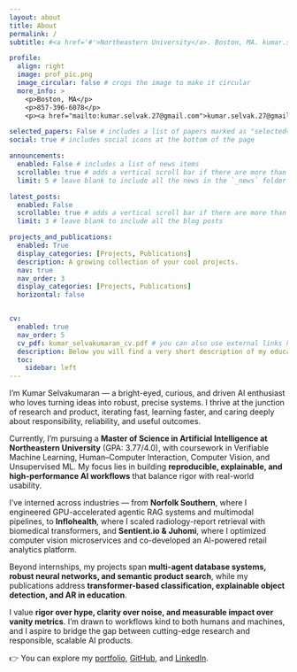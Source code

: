 ```yaml
---
layout: about
title: About
permalink: /
subtitle: #<a href='#'>Northeastern University</a>. Boston, MA. kumar.selvak.27@gmail.com.

profile:
  align: right
  image: prof_pic.png
  image_circular: false # crops the image to make it circular
  more_info: >
    <p>Boston, MA</p>
    <p>857-396-6078</p>
    <p><a href="mailto:kumar.selvak.27@gmail.com">kumar.selvak.27@gmail.com</a></p>

selected_papers: False # includes a list of papers marked as "selected={true}"
social: true # includes social icons at the bottom of the page

announcements:
  enabled: False # includes a list of news items
  scrollable: true # adds a vertical scroll bar if there are more than 3 news items
  limit: 5 # leave blank to include all the news in the `_news` folder

latest_posts:
  enabled: False
  scrollable: true # adds a vertical scroll bar if there are more than 3 new posts items
  limit: 3 # leave blank to include all the blog posts

projects_and_publications:
  enabled: True
  display_categories: [Projects, Publications]
  description: A growing collection of your cool projects.
  nav: true
  nav_order: 3
  display_categories: [Projects, Publications]
  horizontal: false


cv:
  enabled: true
  nav_order: 5
  cv_pdf: kumar_selvakumaran_cv.pdf # you can also use external links here
  description: Below you will find a very short description of my education and work ex. For a more <b> complete CV </b> click the pdf icon 👉
  toc:
    sidebar: left
---
```


I’m Kumar Selvakumaran — a bright-eyed, curious, and driven AI enthusiast who loves turning ideas into robust, precise systems. I thrive at the junction of research and product, iterating fast, learning faster, and caring deeply about responsibility, reliability, and useful outcomes.  

Currently, I’m pursuing a **Master of Science in Artificial Intelligence at Northeastern University** (GPA: 3.77/4.0), with coursework in Verifiable Machine Learning, Human–Computer Interaction, Computer Vision, and Unsupervised ML. My focus lies in building **reproducible, explainable, and high-performance AI workflows** that balance rigor with real-world usability.  

I’ve interned across industries — from **Norfolk Southern**, where I engineered GPU-accelerated agentic RAG systems and multimodal pipelines, to **Inflohealth**, where I scaled radiology-report retrieval with biomedical transformers, and **Sentient.io & Juhomi**, where I optimized computer vision microservices and co-developed an AI-powered retail analytics platform.  

Beyond internships, my projects span **multi-agent database systems, robust neural networks, and semantic product search**, while my publications address **transformer-based classification, explainable object detection, and AR in education**.  

I value **rigor over hype, clarity over noise, and measurable impact over vanity metrics**. I’m drawn to workflows kind to both humans and machines, and I aspire to bridge the gap between cutting-edge research and responsible, scalable AI products.  

👉 You can explore my [portfolio](https://www.datascienceportfol.io/kumarselvakumaran), [GitHub](https://github.com/kumar-selvakumaran), and [LinkedIn](https://www.linkedin.com/in/kumar-selva/).  
